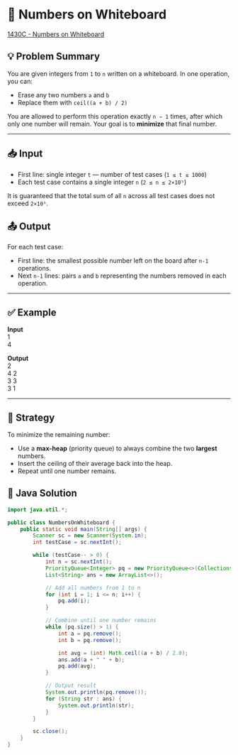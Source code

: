 # 🧮 Numbers on Whiteboard
[1430C - Numbers on Whiteboard](https://codeforces.com/problemset/problem/1430/C)
## 💡 Problem Summary

You are given integers from `1` to `n` written on a whiteboard. In one operation, you can:

- Erase any two numbers `a` and `b`
- Replace them with `ceil((a + b) / 2)`

You are allowed to perform this operation exactly `n − 1` times, after which only one number will remain. Your goal is to **minimize** that final number.

---

## 📥 Input

- First line: single integer `t` — number of test cases (`1 ≤ t ≤ 1000`)
- Each test case contains a single integer `n` (`2 ≤ n ≤ 2×10⁵`)

It is guaranteed that the total sum of all `n` across all test cases does not exceed `2×10⁵`.

## 📤 Output

For each test case:

- First line: the smallest possible number left on the board after `n-1` operations.
- Next `n-1` lines: pairs `a` and `b` representing the numbers removed in each operation.

---

## ✅ Example

**Input**  
1  
4  


**Output**  
2  
4 2  
3 3  
3 1  

---

## 🚀 Strategy

To minimize the remaining number:

- Use a **max-heap** (priority queue) to always combine the two **largest** numbers.
- Insert the ceiling of their average back into the heap.
- Repeat until one number remains.


## 🧠 Java Solution

```java
import java.util.*;

public class NumbersOnWhiteboard {
    public static void main(String[] args) {
        Scanner sc = new Scanner(System.in);
        int testCase = sc.nextInt();

        while (testCase-- > 0) {
            int n = sc.nextInt();
            PriorityQueue<Integer> pq = new PriorityQueue<>(Collections.reverseOrder());
            List<String> ans = new ArrayList<>();

            // Add all numbers from 1 to n
            for (int i = 1; i <= n; i++) {
                pq.add(i);
            }

            // Combine until one number remains
            while (pq.size() > 1) {
                int a = pq.remove();
                int b = pq.remove();

                int avg = (int) Math.ceil((a + b) / 2.0);
                ans.add(a + " " + b);
                pq.add(avg);
            }

            // Output result
            System.out.println(pq.remove());
            for (String str : ans) {
                System.out.println(str);
            }
        }

        sc.close();
    }
}
